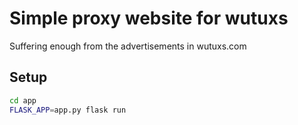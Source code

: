 # Simple proxy website for wutuxs

Suffering enough from the advertisements in wutuxs.com

## Setup

```sh
cd app
FLASK_APP=app.py flask run
```
